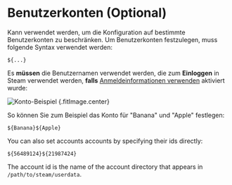 # Benutzerkonten (Optional)

Kann verwendet werden, um die Konfiguration auf bestimmte Benutzerkonten zu beschränken. Um Benutzerkonten festzulegen, muss folgende Syntax verwendet werden:
```
${...}
```
Es **müssen** die Benutzernamen verwendet werden, die zum **Einloggen** in Steam verwendet werden, **falls** [Anmeldeinformationen verwenden](#what-does-use-account-credentials-do) aktiviert wurde:

![Konto-Beispiel](../../../assets/images/user-account-example.png) {.fitImage.center}

So können Sie zum Beispiel das Konto für "Banana" und "Apple" festlegen:

```
${Banana}${Apple}
```

You can also set accounts accounts by specifying their ids directly:

```
${56489124}${21987424}
```

The account id is the name of the account directory that appears in `/path/to/steam/userdata`.
